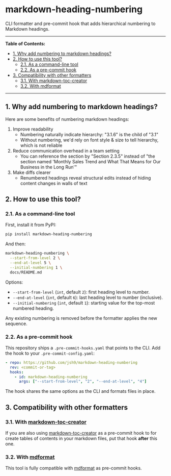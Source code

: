# markdown-heading-numbering

CLI formatter and pre-commit hook that adds hierarchical numbering to Markdown
headings.

______________________________________________________________________

**Table of Contents:**

<!--TOC-->

- [1. Why add numbering to markdown headings?](#1-why-add-numbering-to-markdown-headings)
- [2. How to use this tool?](#2-how-to-use-this-tool)
  - [2.1. As a command-line tool](#21-as-a-command-line-tool)
  - [2.2. As a pre-commit hook](#22-as-a-pre-commit-hook)
- [3. Compatibility with other formatters](#3-compatibility-with-other-formatters)
  - [3.1. With markdown-toc-creator](#31-with-markdown-toc-creator)
  - [3.2. With mdformat](#32-with-mdformat)

<!--TOC-->

______________________________________________________________________

## 1. Why add numbering to markdown headings?

Here are some benefits of numbering markdown headings:

1. Improve readability
   - Numbering naturally indicate hierarchy: "3.1.6" is the child of "3.1"
   - Without numbering, we'd rely on font style & size to tell hierarchy, which
     is not reliable
2. Reduce communication overhead in a team setting
   - You can reference the section by "Section 2.3.5" instead of "the section
     named 'Monthly Sales Trend and What That Means for Our Business in the
     Long Run'"
3. Make diffs clearer
   - Renumbered headings reveal structural edits instead of hiding content
     changes in walls of text

## 2. How to use this tool?

### 2.1. As a command-line tool

First, install it from PyPI:

```bash
pip install markdown-heading-numbering
```

And then:

```bash
markdown-heading-numbering \
  --start-from-level 2 \
  --end-at-level 5 \
  --initial-numbering 1 \
  docs/README.md
```

Options:

- `--start-from-level` (`int`, default `2`): first heading level to number.
- `--end-at-level` (`int`, default `6`): last heading level to number
  (inclusive).
- `--initial-numbering` (`int`, default `1`): starting value for the top-most
  numbered heading.

Any existing numbering is removed before the formatter applies the new
sequence.

### 2.2. As a pre-commit hook

This repository ships a `.pre-commit-hooks.yaml` that points to the CLI. Add
the hook to your `.pre-commit-config.yaml`:

```yaml
- repo: https://github.com/jsh9/markdown-heading-numbering
  rev: <commit-or-tag>
  hooks:
    - id: markdown-heading-numbering
      args: ["--start-from-level", "2", "--end-at-level", "4"]
```

The hook shares the same options as the CLI and formats files in place.

## 3. Compatibility with other formatters

### 3.1. With [markdown-toc-creator](https://github.com/jsh9/markdown-toc-creator)

If you are also using
[markdown-toc-creator](https://github.com/jsh9/markdown-toc-creator) as a
pre-commit hook to for create tables of contents in your markdown files, put
that hook **after** this one.

### 3.2. With [mdformat](https://github.com/hukkin/mdformat)

This tool is fully compatible with
[mdformat](https://github.com/hukkin/mdformat) as pre-commit hooks.
